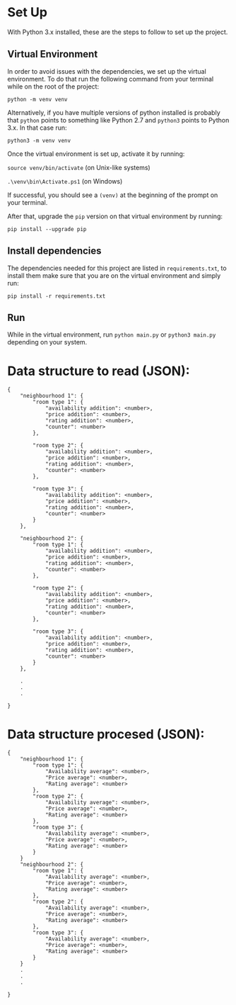 # Set Up

With Python 3.x installed, these are the steps to follow to set up the project.

## Virtual Environment

In order to avoid issues with the dependencies, we set up the virtual environment. To do that run the following command from your terminal while on the root of the project:

`python -m venv venv`

Alternatively, if you have multiple versions of python installed is probably that `python` points to something like Python 2.7 and `python3` points to Python 3.x. In that case run:

`python3 -m venv venv`

Once the virtual environment is set up, activate it by running:

`source venv/bin/activate` (on Unix-like systems)

`.\venv\bin\Activate.ps1` (on Windows)

If successful, you should see a `(venv)` at the beginning of the prompt on your terminal.

After that, upgrade the `pip` version on that virtual environment by running:

`pip install --upgrade pip`

## Install dependencies

The dependencies needed for this project are listed in `requirements.txt`, to install them make sure that you are on the virtual environment and simply run:

`pip install -r requirements.txt`

## Run

While in the virtual environment, run `python main.py` or `python3 main.py` depending on your system.

# Data structure to read (JSON):
```
{
    "neighbourhood 1": {
        "room type 1": {
            "availability addition": <number>,
            "price addition": <number>,
            "rating addition": <number>, 
            "counter": <number>
        },

        "room type 2": {
            "availability addition": <number>,
            "price addition": <number>,
            "rating addition": <number>, 
            "counter": <number>
        },

        "room type 3": {
            "availability addition": <number>,
            "price addition": <number>,
            "rating addition": <number>, 
            "counter": <number>
        } 
    },

    "neighbourhood 2": {
        "room type 1": {
            "availability addition": <number>,
            "price addition": <number>,
            "rating addition": <number>, 
            "counter": <number>
        },

        "room type 2": {
            "availability addition": <number>,
            "price addition": <number>,
            "rating addition": <number>, 
            "counter": <number>
        },

        "room type 3": {
            "availability addition": <number>,
            "price addition": <number>,
            "rating addition": <number>, 
            "counter": <number>
        } 
    },

    .
    .
    .

}
```

# Data structure procesed (JSON):
```
{
    "neighbourhood 1": {
        "room type 1": {
            "Availability average": <number>,
            "Price average": <number>,
            "Rating average": <number>
        },
        "room type 2": {
            "Availability average": <number>,
            "Price average": <number>,
            "Rating average": <number>
        },
        "room type 3": {
            "Availability average": <number>,
            "Price average": <number>,
            "Rating average": <number>
        }
    }
    "neighbourhood 2": {
        "room type 1": {
            "Availability average": <number>,
            "Price average": <number>,
            "Rating average": <number>
        },
        "room type 2": {
            "Availability average": <number>,
            "Price average": <number>,
            "Rating average": <number>
        },
        "room type 3": {
            "Availability average": <number>,
            "Price average": <number>,
            "Rating average": <number>
        }
    }       
    .
    .
    .

}
```